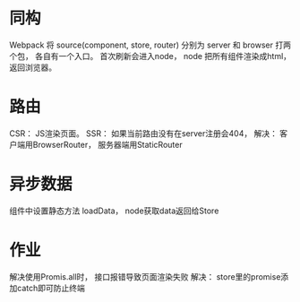 # 同构
Webpack 将 source(component, store, router) 分别为 server 和 browser 打两个包， 各自有一个入口。
首次刷新会进入node， node 把所有组件渲染成html，返回浏览器。

# 路由
CSR： JS渲染页面。
SSR： 如果当前路由没有在server注册会404， 
解决： 客户端用BrowserRouter， 服务器端用StaticRouter


# 异步数据
组件中设置静态方法 loadData， node获取data返回给Store

# 作业
解决使用Promis.all时， 接口报错导致页面渲染失败
解决： store里的promise添加catch即可防止终端